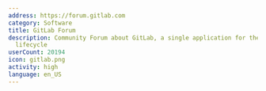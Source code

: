 ```yaml
---
address: https://forum.gitlab.com
category: Software
title: GitLab Forum
description: Community Forum about GitLab, a single application for the entire DevOps
  lifecycle
userCount: 20194
icon: gitlab.png
activity: high
language: en_US
---
```

